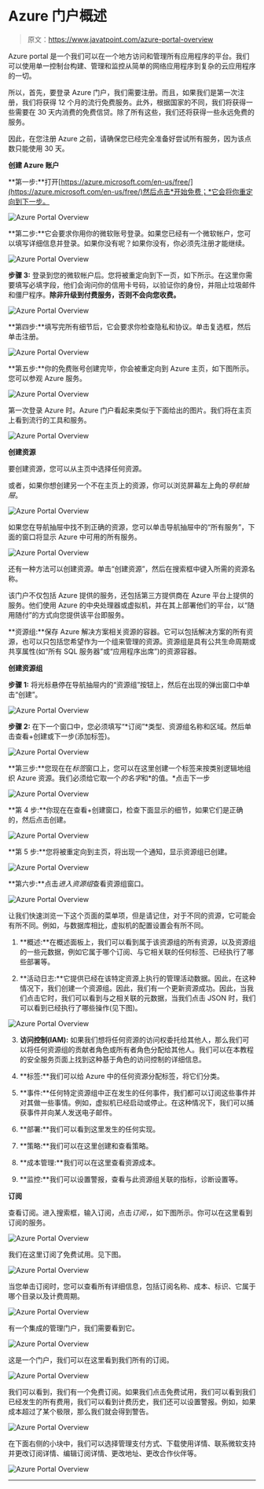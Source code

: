 # Azure 门户概述

> 原文：<https://www.javatpoint.com/azure-portal-overview>

Azure portal 是一个我们可以在一个地方访问和管理所有应用程序的平台。我们可以使用单一控制台构建、管理和监控从简单的网络应用程序到复杂的云应用程序的一切。

所以，首先，要登录 Azure 门户，我们需要注册。而且，如果我们是第一次注册，我们将获得 12 个月的流行免费服务。此外，根据国家的不同，我们将获得一些需要在 30 天内消费的免费信贷。除了所有这些，我们还将获得一些永远免费的服务。

因此，在您注册 Azure 之前，请确保您已经完全准备好尝试所有服务，因为该点数只能使用 30 天。

**创建 Azure 账户**

**第一步:**打开[https://azure.microsoft.com/en-us/free/](https://azure.microsoft.com/en-us/free/)然后点击*开始免费；*它会将你重定向到下一步。

![Azure Portal Overview](img/d73993de81e0a8f45cc5aadd0174dc94.png)

**第二步:**它会要求你用你的微软账号登录。如果您已经有一个微软帐户，您可以填写详细信息并登录。如果你没有呢？如果你没有，你必须先注册才能继续。

![Azure Portal Overview](img/185de629270fe58d8121a03638396c85.png)

**步骤 3:** 登录到您的微软帐户后。您将被重定向到下一页，如下所示。在这里你需要填写必填字段，他们会询问你的信用卡号码，以验证你的身份，并阻止垃圾邮件和僵尸程序。**除非升级到付费服务，否则不会向您收费。**

![Azure Portal Overview](img/47dd1315fc8dca10ce29aa9821cee58e.png)

**第四步:**填写完所有细节后，它会要求你检查隐私和协议。单击复选框，然后单击注册。

![Azure Portal Overview](img/83f2f3ae00f790dd6298cd1d89ef841e.png)

**第五步:**你的免费账号创建完毕，你会被重定向到 Azure 主页，如下图所示。您可以参观 Azure 服务。

![Azure Portal Overview](img/ebb87dccae9a8065218470082afd666e.png)

第一次登录 Azure 时。Azure 门户看起来类似于下面给出的图片。我们将在主页上看到流行的工具和服务。

![Azure Portal Overview](img/237ffe8daedfc340356bd357cae6e7cc.png)

**创建资源**

要创建资源，您可以从主页中选择任何资源。

或者，如果你想创建另一个不在主页上的资源，你可以浏览屏幕左上角的*导航抽屉*。

![Azure Portal Overview](img/18742ef19143e461f339a57898ae27c7.png)

如果您在导航抽屉中找不到正确的资源，您可以单击导航抽屉中的“所有服务”，下面的窗口将显示 Azure 中可用的所有服务。

![Azure Portal Overview](img/8b9cb0b30ef4b3304c282ac803060a96.png)

还有一种方法可以创建资源。单击“创建资源”，然后在搜索框中键入所需的资源名称。

该门户不仅包括 Azure 提供的服务，还包括第三方提供商在 Azure 平台上提供的服务。他们使用 Azure 的中央处理器或虚拟机，并在其上部署他们的平台，以“随用随付”的方式向您提供该平台即服务。

**资源组:**保存 Azure 解决方案相关资源的容器。它可以包括解决方案的所有资源，也可以只包括您希望作为一个组来管理的资源。资源组是具有公共生命周期或共享属性(如“所有 SQL 服务器”或“应用程序出席”)的资源容器。

**创建资源组**

**步骤 1:** 将光标悬停在导航抽屉内的“资源组”按钮上，然后在出现的弹出窗口中单击“创建”。

![Azure Portal Overview](img/4309559d14f4fbf7aaa5f9743152f0f7.png)

**步骤 2:** 在下一个窗口中，您必须填写“*订阅”*类型、资源组名称和区域。然后单击查看+创建或下一步(添加标签)。

![Azure Portal Overview](img/ac80bb67fe7b48faddb52df01c752f65.png)

**第三步:**您现在在*标签*窗口上，您可以在这里创建一个标签来按类别逻辑地组织 Azure 资源。我们必须给它取一个*的名字*和*的值。*点击下一步

![Azure Portal Overview](img/2450df6630125a3b432eaa322398b96d.png)

**第 4 步:**你现在在查看+创建窗口，检查下面显示的细节，如果它们是正确的，然后点击创建。

![Azure Portal Overview](img/33ccc86fbfef9eb5b1ffa202c520c973.png)

**第 5 步:**您将被重定向到主页，将出现一个通知，显示资源组已创建。

![Azure Portal Overview](img/aa4a3d57a45e81b6efa7b67d698734d8.png)

**第六步:**点击*进入资源组*查看资源组窗口。

![Azure Portal Overview](img/6ebd3803bf8cbfb8836fffc981734275.png)

让我们快速浏览一下这个页面的菜单项，但是请记住，对于不同的资源，它可能会有所不同。例如，与数据库相比，虚拟机的配置设置会有所不同。

1) **概述:**在概述面板上，我们可以看到属于该资源组的所有资源，以及资源组的一些元数据，例如它属于哪个订阅、与它相关联的任何标签、已经执行了哪些部署等。

2) **活动日志:**它提供已经在该特定资源上执行的管理活动数据。因此，在这种情况下，我们创建一个资源组。因此，我们有一个更新资源成功。因此，当我们点击它时，我们可以看到与之相关联的元数据，当我们点击 JSON 时，我们可以看到已经执行了哪些操作(见下图)。

![Azure Portal Overview](img/8fbaa559b6a349f31f9f8cf349bb4dbe.png)

3) **访问控制(IAM):** 如果我们想将任何资源的访问权委托给其他人，那么我们可以将任何资源组的贡献者角色或所有者角色分配给其他人。我们可以在本教程的安全服务页面上找到这种基于角色的访问控制的详细信息。

4) **标签:**我们可以给 Azure 中的任何资源分配标签，将它们分类。

5) **事件:**任何特定资源组中正在发生的任何事件，我们都可以订阅这些事件并对其做一些事情。例如，虚拟机已经启动或停止。在这种情况下，我们可以捕获事件并向某人发送电子邮件。

6) **部署:**我们可以看到这里发生的任何实现。

7) **策略:**我们可以在这里创建和查看策略。

8) **成本管理:**我们可以在这里查看资源成本。

9) **监控:**我们可以设置警报，查看与此资源组关联的指标，诊断设置等。

**订阅**

查看订阅。进入搜索框，输入订阅，点击*订阅，*，如下图所示。你可以在这里看到订阅的服务。

![Azure Portal Overview](img/543bf2c17d05157dceb967ed2c359e19.png)

我们在这里订阅了免费试用。见下图。

![Azure Portal Overview](img/0db9643221943d05273fb18637abd07b.png)

当您单击订阅时，您可以查看所有详细信息，包括订阅名称、成本、标识、它属于哪个目录以及计费周期。

![Azure Portal Overview](img/fc902e490b7b85244bed762758653c8f.png)

有一个集成的管理门户，我们需要看到它。

![Azure Portal Overview](img/ba0a7d7b55cd18be3e33e0363d0734bd.png)

这是一个门户，我们可以在这里看到我们所有的订阅。

![Azure Portal Overview](img/388ae8c822931b3966dab74f6c3d12d5.png)

我们可以看到，我们有一个免费订阅。如果我们点击免费试用，我们可以看到我们已经发生的所有费用，我们可以看到计费历史，我们还可以设置警报。例如，如果成本超过了某个极限，那么我们就会得到警告。

![Azure Portal Overview](img/20a55dcd9ed072b4127a415b919ab563.png)

在下面右侧的小块中，我们可以选择管理支付方式、下载使用详情、联系微软支持并更改订阅详情、编辑订阅详情、更改地址、更改合作伙伴等。

![Azure Portal Overview](img/6c116bab1a7bd2562934c40f3c04ea21.png)

* * *